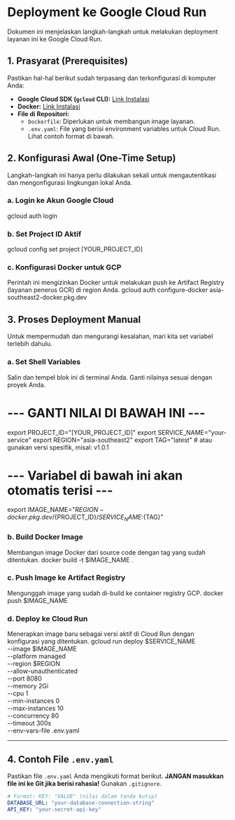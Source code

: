 # Deployment ke Google Cloud Run

Dokumen ini menjelaskan langkah-langkah untuk melakukan deployment layanan ini ke Google Cloud Run.

## 1. Prasyarat (Prerequisites)

Pastikan hal-hal berikut sudah terpasang dan terkonfigurasi di komputer Anda:
- **Google Cloud SDK (`gcloud` CLI):** [Link Instalasi](https://cloud.google.com/sdk/docs/install)
- **Docker:** [Link Instalasi](https://docs.docker.com/engine/install/)
- **File di Repositori:**
    - `Dockerfile`: Diperlukan untuk membangun image layanan.
    - `.env.yaml`: File yang berisi environment variables untuk Cloud Run. Lihat contoh format di bawah.

## 2. Konfigurasi Awal (One-Time Setup)

Langkah-langkah ini hanya perlu dilakukan sekali untuk mengautentikasi dan mengonfigurasi lingkungan lokal Anda.

### a. Login ke Akun Google Cloud
gcloud auth login

### b. Set Project ID Aktif
gcloud config set project [YOUR_PROJECT_ID]

### c. Konfigurasi Docker untuk GCP
Perintah ini mengizinkan Docker untuk melakukan push ke Artifact Registry (layanan penerus GCR) di region Anda.
gcloud auth configure-docker asia-southeast2-docker.pkg.dev

## 3. Proses Deployment Manual

Untuk mempermudah dan mengurangi kesalahan, mari kita set variabel terlebih dahulu.

### a. Set Shell Variables
Salin dan tempel blok ini di terminal Anda. Ganti nilainya sesuai dengan proyek Anda.

# --- GANTI NILAI DI BAWAH INI ---
export PROJECT_ID="[YOUR_PROJECT_ID]"
export SERVICE_NAME="your-service"
export REGION="asia-southeast2"
export TAG="latest" # atau gunakan versi spesifik, misal: v1.0.1
# --- Variabel di bawah ini akan otomatis terisi ---
export IMAGE_NAME="${REGION}-docker.pkg.dev/${PROJECT_ID}/${SERVICE_NAME}:${TAG}"

### b. Build Docker Image
Membangun image Docker dari source code dengan tag yang sudah ditentukan.
docker build -t $IMAGE_NAME .

### c. Push Image ke Artifact Registry
Mengunggah image yang sudah di-build ke container registry GCP.
docker push $IMAGE_NAME

### d. Deploy ke Cloud Run
Menerapkan image baru sebagai versi aktif di Cloud Run dengan konfigurasi yang ditentukan.
gcloud run deploy $SERVICE_NAME \
  --image $IMAGE_NAME \
  --platform managed \
  --region $REGION \
  --allow-unauthenticated \
  --port 8080 \
  --memory 2Gi \
  --cpu 1 \
  --min-instances 0 \
  --max-instances 10 \
  --concurrency 80 \
  --timeout 300s \
  --env-vars-file .env.yaml

---
## 4. Contoh File `.env.yaml`
Pastikan file `.env.yaml` Anda mengikuti format berikut. **JANGAN masukkan file ini ke Git jika berisi rahasia!** Gunakan `.gitignore`.

```yaml
# Format: KEY: "VALUE" (nilai dalam tanda kutip)
DATABASE_URL: "your-database-connection-string"
API_KEY: "your-secret-api-key"
